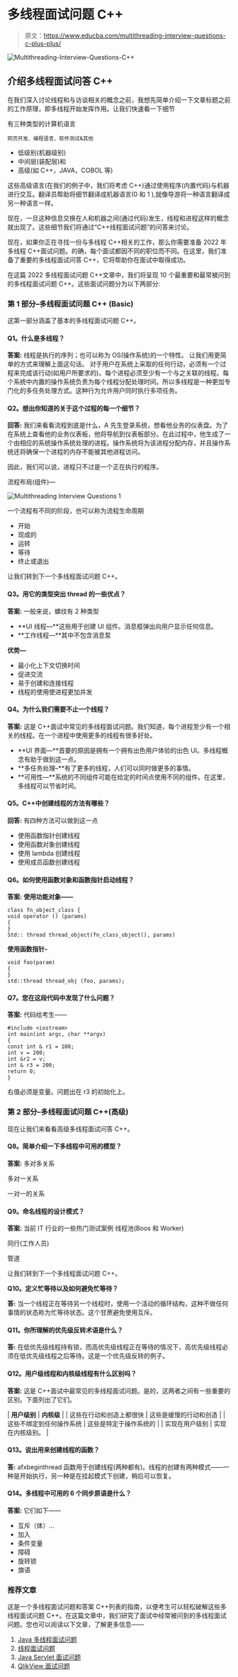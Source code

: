 # 多线程面试问题 C++

> 原文：<https://www.educba.com/multithreading-interview-questions-c-plus-plus/>

![Multithreading-Interview-Questions-C++](img/60afa2a2d4b2a8ac3bc704fa2a23322e.png)



## 介绍多线程面试问答 C++

在我们深入讨论线程和与访谈相关的概念之前，我想先简单介绍一下文章标题之前的工作原理，即多线程开始发挥作用。让我们快速看一下细节

有三种类型的计算机语言

<small>网页开发、编程语言、软件测试&其他</small>

*   低级别(机器级别)
*   中间层(装配层)和
*   高级(如 C++，JAVA，COBOL 等)

这些高级语言(在我们的例子中，我们将考虑 C++)通过使用程序(内置代码)与机器进行交互。翻译员帮助将细节翻译成机器语言(0 和 1 ),就像导游将一种语言翻译成另一种语言一样。

现在，一旦这种信息交换在人和机器之间(通过代码)发生，线程和进程这样的概念就出现了。这些细节我们将通过“C++线程面试问题”的问答来讨论。

现在，如果你正在寻找一份与多线程 C++相关的工作，那么你需要准备 2022 年多线程 C++面试问题。的确，每个面试都因不同的职位而不同。在这里，我们准备了重要的多线程面试问答 C++，它将帮助你在面试中取得成功。

在这篇 2022 多线程面试问题 C++文章中，我们将呈现 10 个最重要和最常被问到的多线程面试问题 C++。这些面试问题分为以下两部分:

### 第 1 部分–多线程面试问题 C++ (Basic)

这第一部分涵盖了基本的多线程面试问题 C++。

#### Q1。什么是多线程？

**答案:**
线程是执行的序列；也可以称为 OS(操作系统)的一个特性。
让我们用更简单的方式来理解上面这句话。
对于用户在系统上采取的任何行动，必须有一个过程来完成该行动(如用户所要求的)。每个进程必须至少有一个与之关联的线程。每个系统中内置的操作系统负责为每个线程分配处理时间。所以多线程是一种更加专门化的多任务处理方式。这种行为允许用户同时执行多项任务。

#### Q2。想出你知道的关于这个过程的每一个细节？

**回答:**
我们来看看流程到底是什么，A 先生登录系统，想看他业务的仪表盘。为了在系统上查看他的业务仪表板，他将导航到仪表板部分。在此过程中，他生成了一个由相应的系统操作系统处理的进程。操作系统将为该进程分配内存，并且操作系统还将确保一个进程的内存不能被其他进程访问。

因此，我们可以说，进程只不过是一个正在执行的程序。

流程布局(组件)—

![Multithreading Interview Questions 1](img/5340a974c01784c1e5614e2fb5404f69.png)



一个流程有不同的阶段，也可以称为流程生命周期

*   开始
*   现成的
*   运转
*   等待
*   终止或退出

让我们转到下一个多线程面试问题 C++。

#### Q3。用它的类型突出 thread 的一些优点？

**答案:**
一般来说，螺纹有 2 种类型

*   **UI 线程—**这些用于创建 UI 组件。消息框弹出向用户显示任何信息。
*   **工作线程—**其中不包含消息泵

**优势—**

*   最小化上下文切换时间
*   促进交流
*   易于创建和连接线程
*   线程的使用使进程更加并发

#### Q4。为什么我们需要不止一个线程？

**答案:**
这是 C++面试中常见的多线程面试问题。我们知道，每个进程至少有一个相关的线程。在一个进程中使用更多的线程有很多好处。

*   **UI 界面—**首要的原因是拥有一个拥有出色用户体验的出色 UI。多线程概念有助于做到这一点。
*   **多任务处理–**有了更多的线程，人们可以同时做更多的事情。
*   **可用性—**系统的不同组件可能在给定的时间点使用不同的组件。在这里，多线程可以节省时间。

#### Q5。C++中创建线程的方法有哪些？

**回答:**
有四种方法可以做到这一点

*   使用函数指针创建线程
*   使用函数对象创建线程
*   使用 lambda 创建线程
*   使用成员函数创建线程

#### Q6。如何使用函数对象和函数指针启动线程？

**答案:**
**使用功能对象——**

```
class fn_object_class {
void operator () (params)
{
}
Std:: thread thread_object(fn_class_object(), params)
```

**使用函数指针-**

```
void foo(param)
{
}
std::thread thread_obj (foo, params);
```

#### Q7。您在这段代码中发现了什么问题？

**答案:**
代码给考生——

```
#include <iostream>
int main(int argc, char **argv)
{
const int & r1 = 100;
int v = 200;
int &r2 = v;
int & r3 = 200;
return 0;
}
```

右值必须是变量。问题出在 r3 的初始化上。

### 第 2 部分–多线程面试问题 C++(高级)

现在让我们来看看高级多线程面试问答 C++。

#### Q8。简单介绍一下多线程中可用的模型？

**答案:**
多对多关系

多对一关系

一对一的关系

#### Q9。命名线程的设计模式？

**答案:**
当前 IT 行业的一些热门测试案例
线程池(Boos 和 Worker)

同行(工作人员)

管道

让我们转到下一个多线程面试问题 C++。

**Q10。定义忙等待以及如何避免忙等待？**

**答:**
当一个线程正在等待另一个线程时，使用一个活动的循环结构，这种不做任何事情的状态称为忙等待状态。这个甘蔗避免使用互斥。

#### Q11。你所理解的优先级反转术语是什么？

**答:**
在低优先级线程持有锁，而高优先级线程正在等待的情况下，高优先级线程必须在低优先级线程之后等待。这是一个优先级反转的例子。

#### Q12。用户级线程和内核级线程有什么区别吗？

**答案:**
这是 C++面试中最常见的多线程面试问题。是的，这两者之间有一些重要的区别。下面列出了它们。

| **用户级别** | **内核级** |
| 这些在行动和创造上都很快 | 这些是缓慢的行动和创造 |
| 这些不绑定到任何操作系统 | 这些是特定于操作系统的 |
| 实现在用户级别 | 实现在内核级别。 |

#### Q13。说出用来创建线程的函数？

**答:**
afxbeginthread 函数用于创建线程(两种都有)。线程的创建有两种模式——一种是开始执行，另一种是在挂起模式下创建，稍后可以恢复。

#### Q14。多线程中可用的 6 个同步原语是什么？

**答案:**
它们如下——

*   互斥（体）…
*   加入
*   条件变量
*   障碍
*   旋转锁
*   旗语

### 推荐文章

这是一个多线程面试问题和答案 C++列表的指南，以便考生可以轻松破解这些多线程面试问题 C++。在这篇文章中，我们研究了面试中经常被问到的多线程面试问题。您也可以阅读以下文章，了解更多信息——

1.  [Java 多线程面试问题](https://www.educba.com/multithreading-interview-questions-in-java/)
2.  [线程面试问题](https://www.educba.com/threading-interview-questions/)
3.  [Java Servlet 面试问题](https://www.educba.com/java-servlet-interview-questions/)
4.  [QlikView 面试问题](https://www.educba.com/qlikview-interview-questions/)





